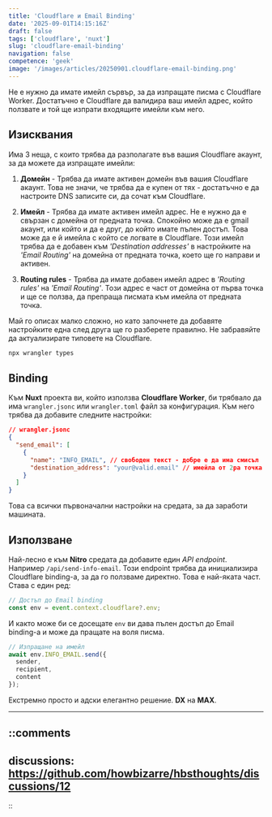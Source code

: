 ```yaml
---
title: 'Cloudflare и Email Binding'
date: '2025-09-01T14:15:16Z'
draft: false
tags: ['cloudflare', 'nuxt']
slug: 'cloudflare-email-binding'
navigation: false
competence: 'geek'
image: '/images/articles/20250901.cloudflare-email-binding.png'
---
```


Не е нужно да имате имейл сървър, за да изпращате писма с Cloudflare Worker. Достатъчно е Cloudflare да валидира ваш имейл адрес, който ползвате и той ще изпрати входящите имейли към него.

<!--more-->

## Изисквания

Има 3 неща, с които трябва да разполагате във вашия Cloudflare акаунт, за да можете да изпращате имейли:

1. **Домейн** - Трябва да имате активен домейн във вашия Cloudflare акаунт. Това не значи, че трябва да е купен от тях - достатъчно е да настроите DNS записите си, да сочат към Cloudflare.

2. **Имейл** - Трябва да имате активен имейл адрес. Не е нужно да е свързан с домейна от предната точка. Спокойно може да е gmail акаунт, или който и да е друг, до който имате пълен достъп. Това може да е й имейла с който се логвате в Cloudflare. Този имейл трябва да е добавен към _'Destination addresses'_ в настройките на _'Email Routing'_ на домейна от предната точка, което ще го направи и активен.

3. **Routing rules** - Трябва да имате добавен имейл адрес в _'Routing rules'_ на _'Email Routing'_. Този адрес е част от домейна от първа точка и ще се ползва, да препраща писмата към имейла от предната точка.

Май го описах малко сложно, но като започнете да добавяте настройките една след друга ще го разберете правилно. Не забравяйте да актуализирате типовете на Cloudflare.

```bash
npx wrangler types
```

## Binding

Към **Nuxt** проекта ви, който използва **Cloudflare Worker**, би трябвало да има `wrangler.jsonc` или `wrangler.toml` файл за конфигурация. Към него трябва да добавите следните настройки:

```json
// wrangler.jsonc
{
  "send_email": [
    {
      "name": "INFO_EMAIL", // свободен текст - добре е да има смисъл
      "destination_address": "your@valid.email" // имейла от 2ра точка горе
    }
  ]
}
```

Това са всички първоначални настройки на средата, за да заработи машината.

## Използване

Най-лесно е към **Nitro** средата да добавите един _API endpoint_. Например `/api/send-info-email`. Този endpoint трябва да инициализира Cloudflare binding-а, за да го ползваме директно. Това е най-яката част. Става с един ред:

```js
// Достъп до Email binding
const env = event.context.cloudflare?.env;
```

И както може би се досещате `env` ви дава пълен достъп до Email binding-а и може да пращате на воля писма.

```js
// Изпращане на имейл
await env.INFO_EMAIL.send({
  sender,
  recipient,
  content
});
```

Екстремно просто и адски елегантно решение. **DX** на **MAX**.

---

::comments
---
discussions: https://github.com/howbizarre/hbsthoughts/discussions/12
---
::
